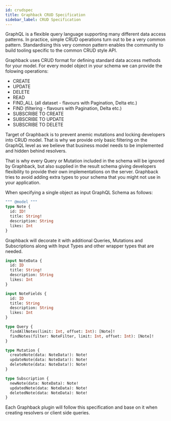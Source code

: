 ```yaml
---
id: crudspec
title: Graphback CRUD Specification
sidebar_label: CRUD Specification
---
```


GraphQL is a flexible query language supporting many different data access patterns. 
In practice, simple CRUD operations turn out to be a very common pattern. 
Standardising this very common pattern enables the community to build tooling specific to the common CRUD style API.

Graphback uses CRUD format for defining standard data access methods for your model. 
For every model object in your schema we can provide the folowing operations:

- CREATE
- UPDATE
- DELETE
- READ
- FIND_ALL (all dataset - flavours with Pagination, Delta etc.)
- FIND (filtering - flavours with Pagination, Delta etc.)
- SUBSCRIBE TO CREATE
- SUBSCRIBE TO UPDATE
- SUBSCRIBE TO DELETE

Target of Graphback is to prevent anemic mutations and locking developers into CRUD model. 
That is why we provide only basic filtering on the GraphQL level as we believe that business model 
needs to be implemented and hidden behind resolvers. 

That is why every Query or Mutation included in the schema will be ignored by Graphback, but also supplied in the result schema giving developers flexibility to provide their own implementations on the server. Graphback tries to avoid adding extra types to your schema that you might not use in your application.

When specifying a single object as input GraphQL Schema as follows:

```graphql
""" @model """
type Note {
  id: ID!
  title: String!
  description: String
  likes: Int
}
```

Graphback will decorate it with additional Queries, Mutations and Subscriptions along with Input Types and other wrapper types that are needed.

```graphql
input NoteData {
  id: ID
  title: String!
  description: String
  likes: Int
}

input NoteFields {
  id: ID
  title: String
  description: String
  likes: Int
}

type Query {
  findAllNotes(limit: Int, offset: Int): [Note]!
  findNotes(filter: NoteFilter, limit: Int, offset: Int): [Note]!
} 

type Mutation {
  createNote(data: NoteData!): Note!
  updateNote(data: NoteData!): Note!
  deleteNote(data: NoteData!): Note!
} 

type Subscription {
  newNote(data: NoteData): Note!
  updatedNote(data: NoteData): Note!
  deletedNote(data: NoteData): Note!
} 
```

Each Graphback plugin will follow this specification and base on it when creating resolvers or client side queries.